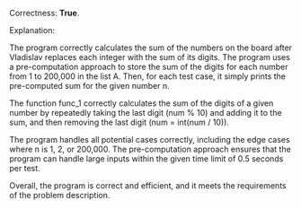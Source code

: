 Correctness: **True**.

Explanation:

The program correctly calculates the sum of the numbers on the board after Vladislav replaces each integer with the sum of its digits. The program uses a pre-computation approach to store the sum of the digits for each number from 1 to 200,000 in the list A. Then, for each test case, it simply prints the pre-computed sum for the given number n.

The function func_1 correctly calculates the sum of the digits of a given number by repeatedly taking the last digit (num % 10) and adding it to the sum, and then removing the last digit (num = int(num / 10)).

The program handles all potential cases correctly, including the edge cases where n is 1, 2, or 200,000. The pre-computation approach ensures that the program can handle large inputs within the given time limit of 0.5 seconds per test.

Overall, the program is correct and efficient, and it meets the requirements of the problem description.